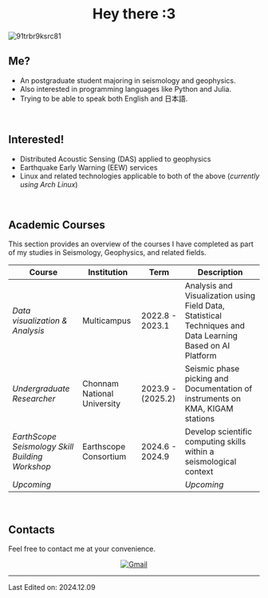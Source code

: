 <h1 align="center">
Hey there :3
</h1>

![91trbr9ksrc81](https://github.com/user-attachments/assets/d6208d8d-4950-461b-93b9-44771d59e888)
<br/>

## Me?
- An postgraduate student majoring in seismology and geophysics.
- Also interested in programming languages like Python and Julia.
- Trying to be able to speak both English and 日本語.

<br/>

## Interested!
- Distributed Acoustic Sensing (DAS) applied to geophysics
- Earthquake Early Warning (EEW) services
- Linux and related technologies applicable to both of the above (*currently using Arch Linux*)
  

<br/>

## Academic Courses
This section provides an overview of the courses I have completed as part of my studies in Seismology, Geophysics, and related fields.

| **Course**        | **Institution**       | **Term**      | **Description**                                           |
|-------------------------|-----------------------|-------------------|-----------------------------------------------------------|
| *Data visualization & Analysis*     | Multicampus | 2022.8 - 2023.1      | Analysis and Visualization using Field Data, Statistical Techniques and Data Learning Based on AI Platform |
| *Undergraduate Researcher* | Chonnam National University | 2023.9 - (2025.2)      | Seismic phase picking and Documentation of instruments on KMA, KIGAM stations  |
| *EarthScope Seismology Skill Building Workshop*     | Earthscope Consortium | 2024.6 - 2024.9      | Develop scientific computing skills within a seismological context |
| *Upcoming*     |  |       | *Upcoming* |

<br/>

## Contacts
Feel free to contact me at your convenience.
<p align="center">
<a href="mailto:silentgyuu@gmail.com"><img img src="https://img.shields.io/badge/gmail-%23EA4335.svg?style=plastic&logo=gmail&logoColor=white" alt="Gmail"/></a>
</p>

---
Last Edited on: 2024.12.09
